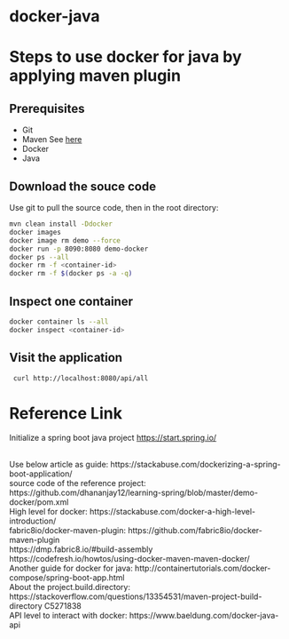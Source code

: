 # docker-java

# Steps to use docker for java by applying maven plugin

## Prerequisites
* Git
* Maven
    See [here](https://github.com/HuangMarco/knowledge-hub/blob/dev/linux-operation/linux_installation_softwares_components.md)
* Docker
* Java

## Download the souce code
Use git to pull the source code, then in the root directory:
```sh
mvn clean install -Ddocker 
docker images
docker image rm demo --force
docker run -p 8090:8080 demo-docker 
docker ps --all
docker rm -f <container-id>
docker rm -f $(docker ps -a -q)
```

## Inspect one container
```sh
docker container ls --all
docker inspect <container-id>
```

## Visit the application
```
 curl http://localhost:8080/api/all
```

# Reference Link
Initialize a spring boot java project
https://start.spring.io/

<br>
Use below article as guide:
https://stackabuse.com/dockerizing-a-spring-boot-application/
<br>
source code of the reference project: https://github.com/dhananjay12/learning-spring/blob/master/demo-docker/pom.xml

<br>
High level for docker:
https://stackabuse.com/docker-a-high-level-introduction/


<br>
fabric8io/docker-maven-plugin:
https://github.com/fabric8io/docker-maven-plugin
<br>
https://dmp.fabric8.io/#build-assembly

<br>
https://codefresh.io/howtos/using-docker-maven-maven-docker/

<br>
Another guide for docker for java:
http://containertutorials.com/docker-compose/spring-boot-app.html


<br>
About the project.build.directory:
https://stackoverflow.com/questions/13354531/maven-project-build-directory
C5271838


<br>
API level to interact with docker:
https://www.baeldung.com/docker-java-api
